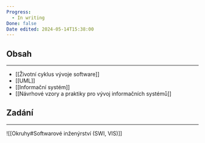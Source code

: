 ```yaml
---
Progress:
  - In writing
Done: false
Date edited: 2024-05-14T15:38:00
---
```

## Obsah
___
- [[Životní cyklus vývoje software]]
- [[UML]]
- [[Informační systém]]
- [[Návrhové vzory a praktiky pro vývoj informačních systémů]]

## Zadání
___
![[Okruhy#Softwarové inženýrství (SWI, VIS)]]
